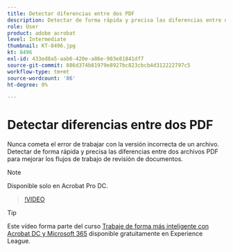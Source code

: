 ```yaml
---
title: Detectar diferencias entre dos PDF
description: Detectar de forma rápida y precisa las diferencias entre dos archivos PDF para mejorar los flujos de trabajo de revisión de documentos
role: User
product: adobe acrobat
level: Intermediate
thumbnail: KT-8496.jpg
kt: 8496
exl-id: 433ed8a5-aab6-420e-a86e-903e81841df7
source-git-commit: 886d374b81979e8927bc823cbcb4d312222797c5
workflow-type: tm+mt
source-wordcount: '86'
ht-degree: 0%

---
```


# Detectar diferencias entre dos PDF

Nunca cometa el error de trabajar con la versión incorrecta de un archivo. Detectar de forma rápida y precisa las diferencias entre dos archivos PDF para mejorar los flujos de trabajo de revisión de documentos.

>[!NOTE]
>
>Disponible solo en Acrobat Pro DC.

>[!VIDEO](https://video.tv.adobe.com/v/337211?hidetitle=true)

>[!TIP]
>
>Este vídeo forma parte del curso [Trabaje de forma más inteligente con Acrobat DC y Microsoft 365](https://experienceleague.adobe.com/?recommended=Acrobat-U-1-2021.microsoft365) disponible gratuitamente en Experience League.
